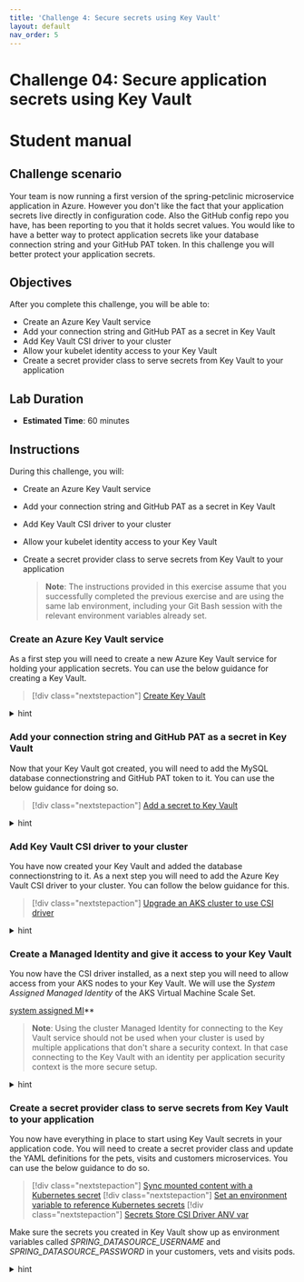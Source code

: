 ```yaml
---
title: 'Challenge 4: Secure secrets using Key Vault'
layout: default
nav_order: 5
---
```


# Challenge 04: Secure application secrets using Key Vault

# Student manual

## Challenge scenario

Your team is now running a first version of the spring-petclinic microservice application in Azure. However you don't like the fact that your application secrets live directly in configuration code. Also the GitHub config repo you have, has been reporting to you that it holds secret values. You would like to have a better way to protect application secrets like your database connection string and your GitHub PAT token. In this challenge you will better protect your application secrets.

## Objectives

After you complete this challenge, you will be able to:

- Create an Azure Key Vault service
- Add your connection string and GitHub PAT as a secret in Key Vault
- Add Key Vault CSI driver to your cluster
- Allow your kubelet identity access to your Key Vault
- Create a secret provider class to serve secrets from Key Vault to your application

## Lab Duration

- **Estimated Time**: 60 minutes

## Instructions

During this challenge, you will:

- Create an Azure Key Vault service
- Add your connection string and GitHub PAT as a secret in Key Vault
- Add Key Vault CSI driver to your cluster
- Allow your kubelet identity access to your Key Vault
- Create a secret provider class to serve secrets from Key Vault to your application

   > **Note**: The instructions provided in this exercise assume that you successfully completed the previous exercise and are using the same lab environment, including your Git Bash session with the relevant environment variables already set.

### Create an Azure Key Vault service

As a first step you will need to create a new Azure Key Vault service for holding your application secrets. You can use the below guidance for creating a Key Vault.

> [!div class="nextstepaction"]
> [Create Key Vault](https://docs.microsoft.com/en-us/azure/spring-cloud/tutorial-managed-identities-key-vault#set-up-your-key-vault)

<details>
<summary>hint</summary>
<br/>

1. Create an Azure Key Vault using Azure CLI. Make sure you use a globally unique name for your Key Vault.

```bash
KEYVAULT_NAME=kv-$APPNAME-$UNIQUEID
az keyvault create \
    --name $KEYVAULT_NAME \
    --resource-group $RESOURCE_GROUP \
    --location $LOCATION \
    --sku standard
```

</details>

### Add your connection string and GitHub PAT as a secret in Key Vault

Now that your Key Vault got created, you will need to add the MySQL database connectionstring and GitHub PAT token to it. You can use the below guidance for doing so.

> [!div class="nextstepaction"]
> [Add a secret to Key Vault](https://docs.microsoft.com/en-us/azure/spring-cloud/tutorial-managed-identities-key-vault#set-up-your-key-vault)

<details>
<summary>hint</summary>
<br/>

1. Add the database username and password as a secret to your Key Vault.

```bash
az keyvault secret set \
    --name SPRING-DATASOURCE-USERNAME \
    --value myadmin \
    --vault-name $KEYVAULT_NAME

az keyvault secret set \
    --name SPRING-DATASOURCE-PASSWORD \
    --value $MYSQL_ADMIN_PASSWORD \
    --vault-name $KEYVAULT_NAME
```

1. Also add your GitHub PAT token as a secret in Key VAult.

```bash
GIT_PAT=<your PAT>
az keyvault secret set \
    --name GIT-PAT \
    --value $GIT_PAT \
    --vault-name $KEYVAULT_NAME
```

</details>

### Add Key Vault CSI driver to your cluster

You have now created your Key Vault and added the database connectionstring to it. As a next step you will need to add the Azure Key Vault CSI driver to your cluster. You can follow the below guidance for this.

> [!div class="nextstepaction"]
> [Upgrade an AKS cluster to use CSI driver](https://docs.microsoft.com/en-us/azure/aks/csi-secrets-store-driver#upgrade-an-existing-aks-cluster-with-azure-key-vault-provider-for-secrets-store-csi-driver-support)

<details>
<summary>hint</summary>
<br/>

1. You will need to install the CSI driver add-on on your AKS cluster.

```bash
az aks enable-addons --addons azure-keyvault-secrets-provider --name $AKSCLUSTER --resource-group $RESOURCE_GROUP
```

1. If you now issue a get pods statement in the kube-system namespace you will notice extra pods stared running for the secret store CSI driver.

```bash
kubectl get pods -n kube-system
```

</details>

### Create a Managed Identity and give it access to your Key Vault

You now have the CSI driver installed, as a next step you will need to allow access from your AKS nodes to your Key Vault. We will use the _System Assigned Managed Identity_ of the AKS Virtual Machine Scale Set.

[system assigned MI](https://docs.microsoft.com/en-us/azure/aks/csi-secrets-store-identity-access#use-a-system-assigned-managed-identity)**

> **Note**: Using the cluster Managed Identity for connecting to the Key Vault service should not be used when your cluster is used by multiple applications that don't share a security context. In that case connecting to the Key Vault with an identity per application security context is the more secure setup.

<details>
<summary>hint</summary>
<br/>

1. Each AKS cluster also contains resources in a managed resource group. This is also where the Virtual Machine Scale Set lives. Use the below commang to get a reference to this resource group.

```bash
MANAGED_RESOURCE_GROUP=$(az aks show -g $RESOURCE_GROUP -n $AKSCLUSTER --query nodeResourceGroup --output tsv)
```

1. Next, get the name of the node pool.

```bash
NODE_POOL_NAME=$(az vmss list -g $MANAGED_RESOURCE_GROUP --query [].name --output tsv)
```

1. You can now use the info on the managed resource group and the node pool to get at the managed identity client ID. This command is taking the second client id of the scale set, this is the one used by the key vault provider.

```bash
CLIENT_ID=$(az vmss identity show -g $MANAGED_RESOURCE_GROUP  -n $NODE_POOL_NAME --query "userAssignedIdentities.*.clientId | [1]" -o tsv)
```

1. You will now give this identity permissions to get keys secrets and certificates from your Key Vault.

```bash
az keyvault set-policy -g $RESOURCE_GROUP -n $KEYVAULT_NAME --key-permissions get --spn $CLIENT_ID
az keyvault set-policy -g $RESOURCE_GROUP -n $KEYVAULT_NAME --secret-permissions get --spn $CLIENT_ID
az keyvault set-policy -g $RESOURCE_GROUP -n $KEYVAULT_NAME --certificate-permissions get --spn $CLIENT_ID
```

</details>

### Create a secret provider class to serve secrets from Key Vault to your application

You now have everything in place to start using Key Vault secrets in your application code. You will need to create a secret provider class and update the YAML definitions for the pets, visits and customers microservices. You can use the below guidance to do so.

> [!div class="nextstepaction"]
> [Sync mounted content with a Kubernetes secret](https://docs.microsoft.com/en-us/azure/aks/csi-secrets-store-driver#sync-mounted-content-with-a-kubernetes-secret)
> [!div class="nextstepaction"]
> [Set an environment variable to reference Kubernetes secrets](https://docs.microsoft.com/en-us/azure/aks/csi-secrets-store-driver#set-an-environment-variable-to-reference-kubernetes-secrets)
> [!div class="nextstepaction"]
> [Secrets Store CSI Driver ANV var](https://secrets-store-csi-driver.sigs.k8s.io/topics/set-as-env-var.html)

Make sure the secrets you created in Key Vault show up as environment variables called _SPRING_DATASOURCE_USERNAME_ and _SPRING_DATASOURCE_PASSWORD_ in your customers, vets and visits pods.

<details>
<summary>hint</summary>
<br/>

1. As a first step you will create a _SecretProviderClass_.

```bash
ADTENANT=$(az account show --query tenantId --output tsv)

cat <<EOF | kubectl apply -n spring-petclinic -f -
apiVersion: secrets-store.csi.x-k8s.io/v1
kind: SecretProviderClass
metadata:
  name: azure-kvname-user-msi
spec:
  provider: azure
  secretObjects:
  - secretName: pwsecret
    type: Opaque
    data: 
    - objectName: password
      key: password
  - secretName: unsecret
    type: Opaque
    data: 
    - objectName: username
      key: username
  - secretName: gitpatsecret
    type: Opaque
    data: 
    - objectName: gitpat
      key: gitpat
  parameters:
    usePodIdentity: "false"
    useVMManagedIdentity: "true" 
    userAssignedIdentityID: $CLIENT_ID 
    keyvaultName: $KEYVAULT_NAME
    cloudName: "" 
    objects: |
      array:
        - |
          objectName: SPRING-DATASOURCE-USERNAME
          objectType: secret  
          objectAlias: username   
          objectVersion: ""               
        - |
          objectName: SPRING-DATASOURCE-PASSWORD
          objectType: secret   
          objectAlias: password          
          objectVersion: ""   
        - |
          objectName: GIT-PAT
          objectType: secret   
          objectAlias: gitpat          
          objectVersion: ""  
    tenantId: $ADTENANT
EOF
```

This SecretProviderClass connects to your Key Vault and picks up the _SPRING-DATASOURCE-USERNAME_, _SPRING-DATASOURCE-PASSWORD_ and _GIT-PAT_ Key Vault secrets. These will get mapped to secret objects in your AKS cluster.

1. You can now update your YAML deployment definitions to make use of these secrets and map them to environment variables for your pods. Navigate to the kubernetes directory and update the `spring-petclinic-customers-service.yml`, `spring-petclinic-vets-service.yml` and `spring-petclinic-visits-service.yml` files with 2 additional environment variables that map the secrets created by the `SecretProviderClass`. Add the below lines after the `APPLICATIONINSIGHTS_CONFIGURATION_CONTENT` environment variable and before the `imagePullPolicy`.

```yaml
        - name: SPRING_DATASOURCE_USERNAME
          valueFrom:
            secretKeyRef:
              name: unsecret
              key: username
        - name: SPRING_DATASOURCE_PASSWORD
          valueFrom:
            secretKeyRef:
              name: pwsecret
              key: password
```

1. In the same directory, update the `spring-petclinic-config-server.yml` with 1 additional environment variable that maps the `gitpatsecret` secret created by the `SecretProviderClass`. Add the below lines after the `APPLICATIONINSIGHTS_CONFIGURATION_CONTENT` environment variable and before the `imagePullPolicy`.

```yaml
        - name: GIT_PAT
          valueFrom:
            secretKeyRef:
              name: gitpatsecret
              key: gitpat
```

1. Also add in all 4 files (`spring-petclinic-config-server.yml`, `spring-petclinic-customers-service.yml`, `spring-petclinic-vets-service.yml` and `spring-petclinic-visits-service.yml`) a volumes definition between the `spec` and `containers` config on line 17 in the YAML file.

```yaml
      volumes:
      - name: secrets-store01-inline
        csi: 
          driver: secrets-store.csi.k8s.io
          readOnly: true
          volumeAttributes: 
            secretProviderClass: "azure-kvname-user-msi"
```

  This creates a volume based on the `SecretProviderClass`.

1. And add in all 4 files (`spring-petclinic-config-server.yml`, `spring-petclinic-customers-service.yml`, `spring-petclinic-vets-service.yml` and `spring-petclinic-visits-service.yml`) a `volumeMounts` element after the last environment variable and before the `imagePullPolicy`. `volumeMounts` should be at the same level in the YAML file as the `imagePullPolicy`.

```yaml
        volumeMounts:
        - name: secrets-store01-inline
          mountPath: "/mnt/secrets-store"
          readOnly: true
```

Mind the indentation in the Yaml file. Your resulting _spring-petclinic-customers-service.yml_ file should look like this. The other files will look similar:

```yaml
apiVersion: apps/v1
kind: Deployment
metadata:
  labels:
    app: customers-service
  name: customers-service
spec:
  replicas: 1
  selector:
    matchLabels:
      app: customers-service
  template:
    metadata:
      labels:
        app: customers-service
    spec:
      volumes:
      - name: secrets-store01-inline
        csi: 
          driver: secrets-store.csi.k8s.io
          readOnly: true
          volumeAttributes: 
            secretProviderClass: "azure-kvname-user-msi"
      containers:
      - image: springlabacra0ddfd.azurecr.io/spring-petclinic-customers-service:2.6.11
        name: customers-service
        env:
        - name: "CONFIG_SERVER_URL"
          valueFrom:
            configMapKeyRef:
              name: config-server
              key: CONFIG_SERVER_URL
        - name: "APPLICATIONINSIGHTS_CONNECTION_STRING"
          valueFrom:
            configMapKeyRef:
              name: config-server
              key: APPLICATIONINSIGHTS_CONNECTION_STRING
        - name: "APPLICATIONINSIGHTS_CONFIGURATION_CONTENT"
          value: >-
            {
                "role": {   
                    "name": "customers-service"
                  }
            }
        - name: SPRING_DATASOURCE_USERNAME
          valueFrom:
            secretKeyRef:
              name: unsecret
              key: username
        - name: SPRING_DATASOURCE_PASSWORD
          valueFrom:
            secretKeyRef:
              name: pwsecret
              key: password
        volumeMounts:
        - name: secrets-store01-inline
          mountPath: "/mnt/secrets-store"
          readOnly: true
        imagePullPolicy: Always
        livenessProbe:
          failureThreshold: 3
          httpGet:
            path: /actuator/health
            port: 8080
            scheme: HTTP
          initialDelaySeconds: 180
          successThreshold: 1
        readinessProbe:
          failureThreshold: 3
          httpGet:
            path: /actuator/health
            port: 8080
            scheme: HTTP
          initialDelaySeconds: 10
          successThreshold: 1
        ports:
        - containerPort: 8080
          name: http
          protocol: TCP
        - containerPort: 9779
          name: prometheus
          protocol: TCP
        - containerPort: 8778
          name: jolokia
          protocol: TCP
        securityContext:
          privileged: false


---
apiVersion: v1
kind: Service
metadata:
  labels:
    app: customers-service
  name: customers-service
spec:
  ports:
  - port: 8080
    protocol: TCP
    targetPort: 8080
  selector:
    app: customers-service
  type: ClusterIP
```

> **Note**: We are not really using the volumes and volumeMounts elements, since your spring boot app will rely on environment variables. However these elements are needed so the secrets get loaded in your kubernetes cluster. In case you don't define volumes and volumeMounts you will notive the secretProviderClass being present in the cluster but no additional secrets get created by it. This is because of how the Key Vault CSI driver works.

1. Before you redeploy your microservices, in your config repo, remove the lines in the _application.yml_ file containing the MySQL server username and password. This should be lines 15 and 16.

1. Commit and push these changes to your remote config repository.

```bash
git add .
git commit -m 'removed db username and password'
git push
```

1. You will also need to update the `application.yml` file of the `config-server` microservice itself, so it does not make use of the hard-coded GitHub PAT token anymore. Navigate to the _spring-petclinic-config-server/src/main/resources/application.yml_ file and update the password of the git repo to use the `GIT_PAT` environment variable.  

```yaml
          password: ${GIT_PAT}
```

1. Navigate to the root of the application and rebuild the `spring-petclinic-config-server`.

```bash
cd ~/projects/spring-petclinic-microservices
mvn clean package -DskipTests -rf :spring-petclinic-config-server
```

1. You will also have to rebuild the container image for the `config-server`. Navigate to the `acr-staging` directory, copy over the compiled jar file and rebuild the container.

```bash
cd staging-acr
rm *.jar
cp ../spring-petclinic-config-server/target/spring-petclinic-config-server-$VERSION.jar spring-petclinic-config-server-$VERSION.jar

az acr build \
    --resource-group $RESOURCE_GROUP \
    --registry $MYACR \
    --image spring-petclinic-config-server:$VERSION \
    --build-arg ARTIFACT_NAME=spring-petclinic-config-server-$VERSION.jar \
    --build-arg APP_PORT=8888 \
    --build-arg AI_JAR=ai.jar \
    .
```

1. Now re-apply the 4 YAML files in your AKS cluster. Starting with the config server and wait for it to be properly up and running. 

```bash
kubectl apply -f spring-petclinic-config-server.yml 
kubectl get pods -w
```

1. Once the config-server is properly up and running, escape out of the pod watch statement with `Ctrl+Q`. Now in the same way deploy the other 3 microservices.

```bash
kubectl apply -f spring-petclinic-customers-service.yml
kubectl apply -f spring-petclinic-visits-service.yml
kubectl apply -f spring-petclinic-vets-service.yml
```

1. You should see all your pods properly running again and data being shown in the spring petclinic application.

1. Once you redeployed the microservices, you can check that the secret kubernetes objects got created. In the output you will notice a _gitpatsecret_, _pwsecret_ and _unsecret_ object.

```bash
kubectl get secrets -n spring-petclinic
```

1. In case you see errors or crashloops of your pods, you can use the below statements to diagnose what might be going wrong. A first statement you can try is describe your pod.

```bash
kubectl describe pod <name-of-the-pod> -n spring-petclinic
```

In the output of the describe statement you should see your environment variables being mapped.

```bash
    Environment:
      CONFIG_SERVER_URL:           <set to the key 'CONFIG_SERVER_URL' of config map 'config-server'>       Optional: false
      SPRING_PROFILES_ACTIVE:      <set to the key 'SPRING_PROFILES_ACTIVE' of config map 'config-server'>  Optional: false
      SPRING_DATASOURCE_USERNAME:  <set to the key 'username' in secret 'unsecret'>                         Optional: false
      SPRING_DATASOURCE_PASSWORD:  <set to the key 'password' in secret 'pwsecret'>                         Optional: false
      KUBERNETES_NAMESPACE:        spring-petclinic (v1:metadata.namespace)
      HOSTNAME:                    spring-petclinic-customers-service-566d6f7597-qd2c9 (v1:metadata.name)
```

1. In the logs of a pod you can see specific errors during startup

```bash
kubectl logs <name-of-the-pod> -n spring-petclinic -f
```

1. You can also query the environment variables of your pod.

```bash
kubectl exec -it <name-of-the-pod> -n spring-petclinic -- env 
```

Here as well you should find back the _SPRING_DATASOURCE_USERNAME_ and _SPRING_DATASOURCE_PASSWORD_ environment variables with their correct values.

1. And lastly, you can connect to the external service IP of the admin server on port 8080 to inspect whether your applications are properly running and what environment variables are loaded.

</details>
